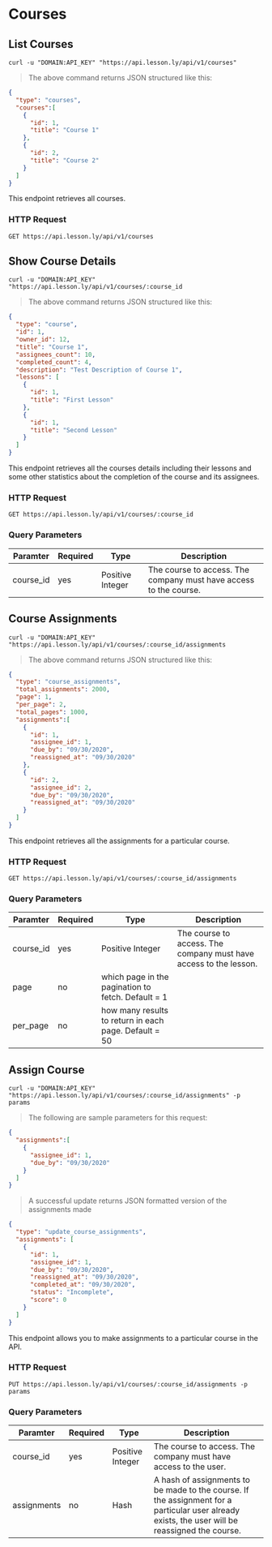# Courses

## List Courses

```shell
curl -u "DOMAIN:API_KEY" "https://api.lesson.ly/api/v1/courses"
```

> The above command returns JSON structured like this:

```json
{
  "type": "courses",
  "courses":[
    {
      "id": 1,
      "title": "Course 1"
    },
    {
      "id": 2,
      "title": "Course 2"
    }
  ]
}
```

This endpoint retrieves all courses.

### HTTP Request

`GET https://api.lesson.ly/api/v1/courses`

## Show Course Details

```shell
curl -u "DOMAIN:API_KEY" "https://api.lesson.ly/api/v1/courses/:course_id
```

> The above command returns JSON structured like this:

```json
{
  "type": "course",
  "id": 1,
  "owner_id": 12,
  "title": "Course 1",
  "assignees_count": 10,
  "completed_count": 4,
  "description": "Test Description of Course 1",
  "lessons": [
    {
      "id": 1,
      "title": "First Lesson"
    },
    {
      "id": 1,
      "title": "Second Lesson"
    }
  ]
}
```

This endpoint retrieves all the courses details including their lessons and some other statistics about the completion of the course and its assignees.

### HTTP Request

`GET https://api.lesson.ly/api/v1/courses/:course_id`

### Query Parameters

Paramter | Required | Type |  Description
--- | --- | --- | ---
course_id | yes | Positive Integer | The course to access.  The company must have access to the course.

## Course Assignments

```shell
curl -u "DOMAIN:API_KEY" "https://api.lesson.ly/api/v1/courses/:course_id/assignments
```

> The above command returns JSON structured like this:

```json
{
  "type": "course_assignments",
  "total_assignments": 2000,
  "page": 1,
  "per_page": 2,
  "total_pages": 1000,
  "assignments":[
    {
      "id": 1,
      "assignee_id": 1,
      "due_by": "09/30/2020",
      "reassigned_at": "09/30/2020"
    },
    {
      "id": 2,
      "assignee_id": 2,
      "due_by": "09/30/2020",
      "reassigned_at": "09/30/2020"
    }
  ]
}
```

This endpoint retrieves all the assignments for a particular course.
### HTTP Request

`GET https://api.lesson.ly/api/v1/courses/:course_id/assignments`

### Query Parameters

Paramter | Required | Type |  Description
--- | --- | --- | ---
course_id | yes | Positive Integer | The course to access.  The company must have access to the lesson.
page | no | which page in the pagination to fetch.  Default = 1
per_page | no | how many results to return in each page.  Default = 50

## Assign Course

```shell
curl -u "DOMAIN:API_KEY" "https://api.lesson.ly/api/v1/courses/:course_id/assignments" -p params
```

> The following are sample parameters for this request:

```json
{
  "assignments":[
    {
      "assignee_id": 1,
      "due_by": "09/30/2020"
    }
  ]
}

```

> A successful update returns JSON formatted version of the assignments made

```json
{
  "type": "update_course_assignments",
  "assignments": [
    {
      "id": 1,
      "assignee_id": 1,
      "due_by": "09/30/2020",
      "reassigned_at": "09/30/2020",
      "completed_at": "09/30/2020",
      "status": "Incomplete",
      "score": 0
    }
  ]
}
```

This endpoint allows you to make assignments to a particular course in the API.

### HTTP Request

`PUT https://api.lesson.ly/api/v1/courses/:course_id/assignments -p params`

### Query Parameters

Paramter | Required | Type |  Description
--- | --- | --- | ---
course_id | yes | Positive Integer | The course to access. The company must have access to the user.
assignments | no | Hash | A hash of assignments to be made to the course.  If the assignment for a particular user already exists, the user will be reassigned the course.

